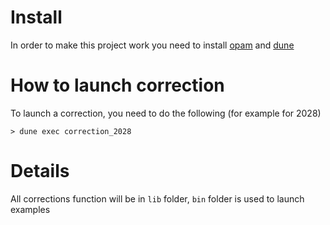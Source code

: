 # Install

In order to make this project work you need to install [opam](https://ocaml.org/install#linux_mac_bsd) and [dune](https://dune.readthedocs.io/en/stable/howto/install-dune.html)

# How to launch correction

To launch a correction, you need to do the following (for example for 2028)

```
> dune exec correction_2028
```

# Details

All corrections function will be in `lib` folder, `bin` folder is used to launch examples
